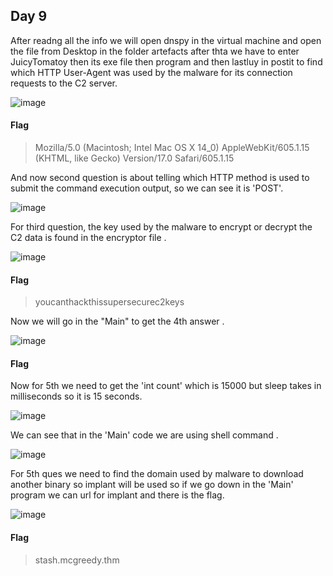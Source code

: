 ## Day 9
After readng all the info we will open dnspy in the virtual machine and open the file from Desktop in the folder artefacts  after thta we have to enter JuicyTomatoy then its exe file then program and then lastluy in postit to find which HTTP User-Agent was used by the malware for its connection requests to the C2 server.

![image](https://github.com/UselessAaka/TryHackMe-Advent-Of-Cyber/assets/148384618/41845e50-b343-43df-9207-9f2a7c2e9ef7)

#### Flag
> Mozilla/5.0 (Macintosh; Intel Mac OS X 14_0) AppleWebKit/605.1.15 (KHTML, like Gecko) Version/17.0 Safari/605.1.15

And now second question is about telling which HTTP method is used to submit the command execution output, so we can see it is 'POST'.

![image](https://github.com/UselessAaka/TryHackMe-Advent-Of-Cyber/assets/148384618/1674ddeb-b22b-43ef-8a76-4043714eb5b1)

For third question, the key used by the malware to encrypt or decrypt the C2 data is found in the encryptor file .

![image](https://github.com/UselessAaka/TryHackMe-Advent-Of-Cyber/assets/148384618/219aeb7e-c2cc-4c46-bac2-3a5bf22d994c)

#### Flag
> youcanthackthissupersecurec2keys

Now we will go in the "Main" to get the 4th answer .

![image](https://github.com/UselessAaka/TryHackMe-Advent-Of-Cyber/assets/148384618/475a825a-129f-4cec-b7a9-37caad61d551)

#### Flag
>

Now for 5th we need to get the 'int count' which is 15000 but sleep takes in milliseconds so it is 15 seconds.

![image](https://github.com/UselessAaka/TryHackMe-Advent-Of-Cyber/assets/148384618/c7ff9c26-21dc-4cc7-b0a8-06aec985dbfe)

We can see that in the 'Main' code we are using shell command .

![image](https://github.com/UselessAaka/TryHackMe-Advent-Of-Cyber/assets/148384618/1f93927c-bee0-4e44-b9b1-49ece4a50cd6)

For 5th ques we need to find the domain used by malware to download another binary so implant will be used so if we go down in the 'Main' program we can url for implant and there is the flag.

![image](https://github.com/UselessAaka/TryHackMe-Advent-Of-Cyber/assets/148384618/f11db145-cbb3-406e-a960-91e2339359ba)

#### Flag
> stash.mcgreedy.thm
